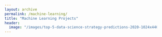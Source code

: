 ```yaml
---
layout: archive
permalink: /machine-learning/
title: "Machine Learning Projects"
header:
  image: "/images/top-5-data-science-strategy-predictions-2020-1024x440.jpg"
---
```

